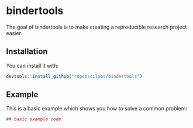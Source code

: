 # bindertools

The goal of bindertools is to make creating a reproducible research project easier. 

## Installation

You can install it with:

``` r
devtools::install_github("ropenscilabs/bindertools")
```

## Example

This is a basic example which shows you how to solve a common problem:

``` r
## basic example code
```

